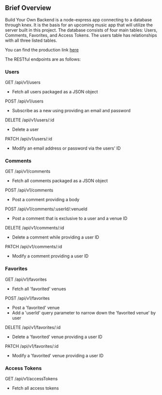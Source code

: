 ## Brief Overview

Build Your Own Backend is a node-express app connecting to a database through knex.  It is the basis for an upcoming music app that will utilize the server built in this project.  The database consists of four main tables: Users, Comments, Favorites, and Access Tokens.  The users table has relationships with all three listed tables.  

You can find the production link [here](https://byobackend.herokuapp.com/)

The RESTful endpoints are as follows:

### Users

GET /api/v1/users
* Fetch all users packaged as a JSON object

POST /api/v1/users
* Subscribe as a new using providing an email and password

DELETE /api/v1/users/:id
* Delete a user

PATCH /api/v1/users/:id
* Modify an email address or password via the users' ID

### Comments

GET /api/v1/comments
* Fetch all comments packaged as a JSON object

POST /api/v1/comments
* Post a comment providing a body

POST /api/v1/comments/:userId/:venueId
* Post a comment that is exclusive to a user and a venue ID

DELETE /api/v1/comments/:id
* Delete a comment while providing a user ID

PATCH /api/v1/comments/:id
* Modify a comment providing a user ID

### Favorites

GET /api/v1/favorites
* Fetch all 'favorited' venues

POST /api/v1/favorites
* Post a 'favorited' venue
* Add a 'userId' query parameter to narrow down the 'favorited venue' by user

DELETE /api/v1/favorites/:id
* Delete a 'favorited' venue providing a user ID

PATCH /api/v1/favorites/:id
* Modify a 'favorited' venue providing a user ID

### Access Tokens

GET /api/v1/accessTokens
* Fetch all access tokens
